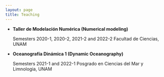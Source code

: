 ```yaml
---
layout: page
title: Teaching
---
```


- **Taller de Modelación Numérica (Numerical modeling)**

  Semesters 2020-1, 2020-2, 2021-2 and 2022-2 Facultad de Ciencias, UNAM
  
  
- **Oceanografía Dinámica 1 (Dynamic Oceanography)**
  
  Semesters 2021-1 and 2022-1 Posgrado en Ciencias del Mar y Limnologia, UNAM
  
